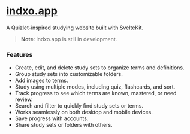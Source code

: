 # [indxo.app](https://indxo.app)

A Quizlet-inspired studying website built with SvelteKit.

> **Note**: indxo.app is still in development.

### Features

- Create, edit, and delete study sets to organize terms and definitions.
- Group study sets into customizable folders.
- Add images to terms.
- Study using multiple modes, including quiz, flashcards, and sort.
- Track progress to see which terms are known, mastered, or need review.
- Search and filter to quickly find study sets or terms.
- Works seamlessly on both desktop and mobile devices.
- Save progress with accounts.
- Share study sets or folders with others.
